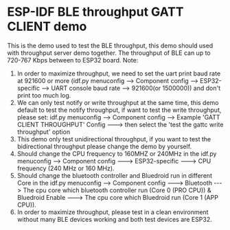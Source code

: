 ESP-IDF BLE throughput GATT CLIENT demo
========================

This is the demo used to test the BLE throughput, this demo should used with throughput server demo together. 
The throughput of BLE can up to 720-767 Kbps between to ESP32 board.
Note: 
1. In order to maximize throughput, we need to set the uart print baud rate at 921600 or more (idf.py menuconfig --> Component config --> ESP32-specific --> UART console baud rate --> 921600(or 1500000)) and don't print too much log.
2. We can only test notify or write throughput at the same time, this demo default to test the notify throughput, if want to test the write throughput, 
please set: idf.py menuconfig --> Component config --> Example 'GATT CLIENT THROUGHPUT' Config  ---> then select the 'test the gattc write throughput' option
3. This demo only test unidirectional throughput, if you want to test the bidirectional throughput please change the demo by yourself.
4. Should change the CPU frequency to 160MHZ or 240MHz in the idf.py menuconfig --> Component config  ---> ESP32-specific  ---> CPU frequency (240 MHz or 160 MHz).
5. Should change the bluetooth controller and Bluedroid run in different Core in the idf.py menuconfig --> Component config  ---> Bluetooth  ---> The cpu core which bluetooth controller run (Core 0 (PRO CPU))   & Bluedroid Enable  ---> The cpu core which Bluedroid run (Core 1 (APP CPU)).
6. In order to maximize throughput, please test in a clean environment without many BLE devices working and both test devices are ESP32.
